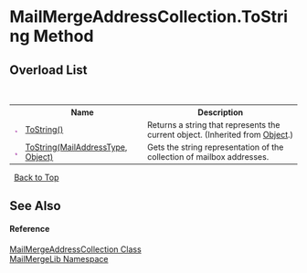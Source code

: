 # MailMergeAddressCollection.ToString Method 
 


## Overload List
&nbsp;<table><tr><th></th><th>Name</th><th>Description</th></tr><tr><td>![Public method](media/pubmethod.gif "Public method")</td><td><a href="http://msdn2.microsoft.com/en-us/library/7bxwbwt2" target="_blank">ToString()</a></td><td>
Returns a string that represents the current object.
 (Inherited from <a href="http://msdn2.microsoft.com/en-us/library/e5kfa45b" target="_blank">Object</a>.)</td></tr><tr><td>![Public method](media/pubmethod.gif "Public method")</td><td><a href="ec81c50c-d5ce-d84c-cd74-f45866cb54f2">ToString(MailAddressType, Object)</a></td><td>
Gets the string representation of the collection of mailbox addresses.</td></tr></table>&nbsp;
<a href="#mailmergeaddresscollection.tostring-method">Back to Top</a>

## See Also


#### Reference
<a href="fb7691d8-7ea4-4af9-eba6-a684e22bcf2b">MailMergeAddressCollection Class</a><br /><a href="31c6ebbe-d683-7561-7308-5a5ee1f76bf5">MailMergeLib Namespace</a><br />